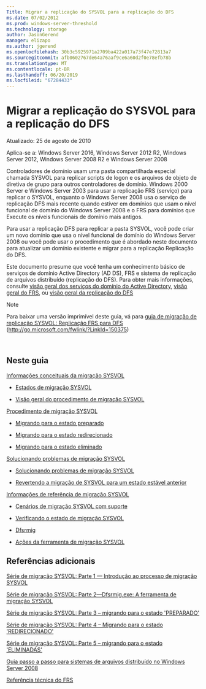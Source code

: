 ```yaml
---
Title: Migrar a replicação do SYSVOL para a replicação do DFS
ms.date: 07/02/2012
ms.prod: windows-server-threshold
ms.technology: storage
author: JasonGerend
manager: elizapo
ms.author: jgerend
ms.openlocfilehash: 30b3c5925971a2709ba422a017a73f47e72813a7
ms.sourcegitcommit: afb0602767de64a76aaf9ce6a60d2f0e78efb78b
ms.translationtype: MT
ms.contentlocale: pt-BR
ms.lasthandoff: 06/20/2019
ms.locfileid: "67284433"
---
```

# <a name="migrate-sysvol-replication-to-dfs-replication"></a>Migrar a replicação do SYSVOL para a replicação do DFS


Atualizado: 25 de agosto de 2010

Aplica-se a: Windows Server 2016, Windows Server 2012 R2, Windows Server 2012, Windows Server 2008 R2 e Windows Server 2008

Controladores de domínio usam uma pasta compartilhada especial chamada SYSVOL para replicar scripts de logon e os arquivos de objeto de diretiva de grupo para outros controladores de domínio. Windows 2000 Server e Windows Server 2003 para usar a replicação FRS (serviço) para replicar o SYSVOL, enquanto o Windows Server 2008 usa o serviço de replicação DFS mais recente quando estiver em domínios que usam o nível funcional de domínio do Windows Server 2008 e o FRS para domínios que Execute os níveis funcionais de domínio mais antigos.

Para usar a replicação DFS para replicar a pasta SYSVOL, você pode criar um novo domínio que usa o nível funcional de domínio do Windows Server 2008 ou você pode usar o procedimento que é abordado neste documento para atualizar um domínio existente e migrar para a replicação Replicação do DFS.

Este documento presume que você tenha um conhecimento básico de serviços de domínio Active Directory (AD DS), FRS e sistema de replicação de arquivos distribuído (replicação do DFS). Para obter mais informações, consulte [visão geral dos serviços do domínio do Active Directory](http://go.microsoft.com/fwlink/?linkid=147787), [visão geral do FRS](http://go.microsoft.com/fwlink/?linkid=121763), ou [visão geral da replicação do DFS](http://go.microsoft.com/fwlink/?linkid=121762)


> [!NOTE]
> Para baixar uma versão imprimível deste guia, vá para <a href="http://go.microsoft.com/fwlink/?linkid=150375">guia de migração de replicação SYSVOL: Replicação FRS para DFS</a> (http://go.microsoft.com/fwlink/?LinkId=150375)
<br>


## <a name="in-this-guide"></a>Neste guia

[Informações conceituais da migração SYSVOL](https://docs.microsoft.com/previous-versions/windows/it-pro/windows-server-2008-R2-and-2008/dd640170(v=ws.10))

  - [Estados de migração SYSVOL](https://docs.microsoft.com/previous-versions/windows/it-pro/windows-server-2008-R2-and-2008/dd641052(v=ws.10))  
      
  - [Visão geral do procedimento de migração SYSVOL](https://docs.microsoft.com/previous-versions/windows/it-pro/windows-server-2008-R2-and-2008/dd639809(v=ws.10))  
      

[Procedimento de migração SYSVOL](https://docs.microsoft.com/previous-versions/windows/it-pro/windows-server-2008-R2-and-2008/dd639860(v=ws.10))

  - [Migrando para o estado preparado](https://docs.microsoft.com/previous-versions/windows/it-pro/windows-server-2008-R2-and-2008/dd641193(v=ws.10))  
      
  - [Migrando para o estado redirecionado](https://docs.microsoft.com/previous-versions/windows/it-pro/windows-server-2008-R2-and-2008/dd641340(v=ws.10))  
      
  - [Migrando para o estado eliminado](https://docs.microsoft.com/previous-versions/windows/it-pro/windows-server-2008-R2-and-2008/dd640254(v=ws.10))  
      

[Solucionando problemas de migração SYSVOL](https://docs.microsoft.com/previous-versions/windows/it-pro/windows-server-2008-R2-and-2008/dd640395(v=ws.10))

  - [Solucionando problemas de migração SYSVOL](https://docs.microsoft.com/previous-versions/windows/it-pro/windows-server-2008-R2-and-2008/dd639976(v=ws.10))  
      
  - [Revertendo a migração de SYSVOL para um estado estável anterior](https://docs.microsoft.com/previous-versions/windows/it-pro/windows-server-2008-R2-and-2008/dd640509(v=ws.10))  
      

[Informações de referência de migração SYSVOL](https://docs.microsoft.com/previous-versions/windows/it-pro/windows-server-2008-R2-and-2008/dd640293(v=ws.10))

  - [Cenários de migração SYSVOL com suporte](https://docs.microsoft.com/previous-versions/windows/it-pro/windows-server-2008-R2-and-2008/dd639854(v=ws.10))  
      
  - [Verificando o estado de migração SYSVOL](https://docs.microsoft.com/previous-versions/windows/it-pro/windows-server-2008-R2-and-2008/dd639789(v=ws.10))  
      
  - [Dfsrmig](https://docs.microsoft.com/previous-versions/windows/it-pro/windows-server-2008-R2-and-2008/dd641227(v=ws.10))  
      
  - [Ações da ferramenta de migração SYSVOL](https://docs.microsoft.com/previous-versions/windows/it-pro/windows-server-2008-R2-and-2008/dd639712(v=ws.10))  
      

## <a name="additional-references"></a>Referências adicionais

[Série de migração SYSVOL: Parte 1 — Introdução ao processo de migração SYSVOL](http://go.microsoft.com/fwlink/?linkid=121756)

[Série de migração SYSVOL: Parte 2—Dfsrmig.exe: A ferramenta de migração SYSVOL](http://go.microsoft.com/fwlink/?linkid=121757)

[Série de migração SYSVOL: Parte 3 – migrando para o estado 'PREPARADO'](http://go.microsoft.com/fwlink/?linkid=121758)

[Série de migração SYSVOL: Parte 4 – Migrando para o estado 'REDIRECIONADO'](http://go.microsoft.com/fwlink/?linkid=121759)

[Série de migração SYSVOL: Parte 5 – migrando para o estado 'ELIMINADAS'](http://go.microsoft.com/fwlink/?linkid=121760)

[Guia passo a passo para sistemas de arquivos distribuído no Windows Server 2008](http://go.microsoft.com/fwlink/?linkid=85231)

[Referência técnica do FRS](http://go.microsoft.com/fwlink/?linkid=121764)

